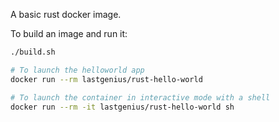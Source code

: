 A basic rust docker image.

To build an image and run it:
```bash
./build.sh

# To launch the helloworld app
docker run --rm lastgenius/rust-hello-world

# To launch the container in interactive mode with a shell
docker run --rm -it lastgenius/rust-hello-world sh
```
